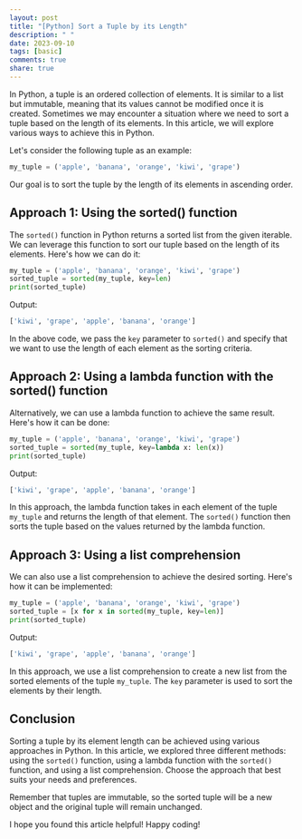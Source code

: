 ```yaml
---
layout: post
title: "[Python] Sort a Tuple by its Length"
description: " "
date: 2023-09-10
tags: [basic]
comments: true
share: true
---
```


In Python, a tuple is an ordered collection of elements. It is similar to a list but immutable, meaning that its values cannot be modified once it is created. Sometimes we may encounter a situation where we need to sort a tuple based on the length of its elements. In this article, we will explore various ways to achieve this in Python.

Let's consider the following tuple as an example:

```python
my_tuple = ('apple', 'banana', 'orange', 'kiwi', 'grape')
```

Our goal is to sort the tuple by the length of its elements in ascending order.

## Approach 1: Using the sorted() function

The `sorted()` function in Python returns a sorted list from the given iterable. We can leverage this function to sort our tuple based on the length of its elements. Here's how we can do it:

```python
my_tuple = ('apple', 'banana', 'orange', 'kiwi', 'grape')
sorted_tuple = sorted(my_tuple, key=len)
print(sorted_tuple)
```

Output:
```python
['kiwi', 'grape', 'apple', 'banana', 'orange']
```

In the above code, we pass the `key` parameter to `sorted()` and specify that we want to use the length of each element as the sorting criteria.

## Approach 2: Using a lambda function with the sorted() function

Alternatively, we can use a lambda function to achieve the same result. Here's how it can be done:

```python
my_tuple = ('apple', 'banana', 'orange', 'kiwi', 'grape')
sorted_tuple = sorted(my_tuple, key=lambda x: len(x))
print(sorted_tuple)
```

Output:
```python
['kiwi', 'grape', 'apple', 'banana', 'orange']
```

In this approach, the lambda function takes in each element of the tuple `my_tuple` and returns the length of that element. The `sorted()` function then sorts the tuple based on the values returned by the lambda function.

## Approach 3: Using a list comprehension

We can also use a list comprehension to achieve the desired sorting. Here's how it can be implemented:

```python
my_tuple = ('apple', 'banana', 'orange', 'kiwi', 'grape')
sorted_tuple = [x for x in sorted(my_tuple, key=len)]
print(sorted_tuple)
```

Output:
```python
['kiwi', 'grape', 'apple', 'banana', 'orange']
```

In this approach, we use a list comprehension to create a new list from the sorted elements of the tuple `my_tuple`. The `key` parameter is used to sort the elements by their length.

## Conclusion

Sorting a tuple by its element length can be achieved using various approaches in Python. In this article, we explored three different methods: using the `sorted()` function, using a lambda function with the `sorted()` function, and using a list comprehension. Choose the approach that best suits your needs and preferences.

Remember that tuples are immutable, so the sorted tuple will be a new object and the original tuple will remain unchanged.

I hope you found this article helpful! Happy coding!